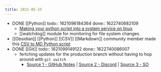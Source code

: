 ```yaml
---
title: 2021-05-15
---
```


- DONE [[Python]]
  todo:: 1621096184364
  done:: 1622740682109
	- [Making your python script into a system service on linux](https://python.plainenglish.io/turning-your-python-script-into-a-real-program-cb702e16ed02)
	- [[watchdog]] module for monitoring for file system changes
- [[Obsidian]] [[Python]] [[CSV]] [[Markdown]] community member made this [CSV to MD Python script](https://github.com/kometenstaub/csv-to-md)
- DONE [[Git]]
  todo:: 1621099149122
  done:: 1622740086007
	- fertching updates for the production branch without having to hop around with `git switch`
		- [Source 1 - GitHub Notes](https://github.com/ebouchut/learn-git/wiki/Branch#merge-a-branch-without-doing-a-git-checkout-beforehand) | [Source 2 - Discord](https://discord.com/channels/737199036817342466/737199948910690344/843161442299674634) | [Source 3 - SO](https://stackoverflow.com/questions/3216360/merge-update-and-pull-git-branches-without-using-checkouts/17722977#17722977)